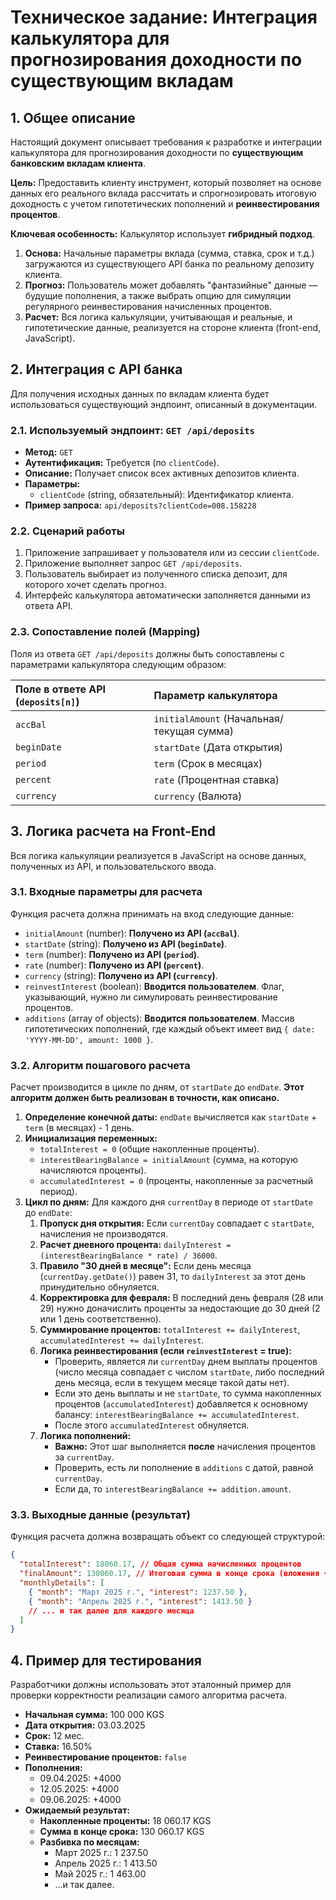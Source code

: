 # Техническое задание: Интеграция калькулятора для прогнозирования доходности по существующим вкладам

## 1. Общее описание

Настоящий документ описывает требования к разработке и интеграции калькулятора для прогнозирования доходности по **существующим банковским вкладам клиента**.

**Цель:** Предоставить клиенту инструмент, который позволяет на основе данных его реального вклада рассчитать и спрогнозировать итоговую доходность с учетом гипотетических пополнений и **реинвестирования процентов**.

**Ключевая особенность:** Калькулятор использует **гибридный подход**.
1.  **Основа:** Начальные параметры вклада (сумма, ставка, срок и т.д.) загружаются из существующего API банка по реальному депозиту клиента.
2.  **Прогноз:** Пользователь может добавлять "фантазийные" данные — будущие пополнения, а также выбрать опцию для симуляции регулярного реинвестирования начисленных процентов.
3.  **Расчет:** Вся логика калькуляции, учитывающая и реальные, и гипотетические данные, реализуется на стороне клиента (front-end, JavaScript).

## 2. Интеграция с API банка

Для получения исходных данных по вкладам клиента будет использоваться существующий эндпоинт, описанный в документации.

### 2.1. Используемый эндпоинт: `GET /api/deposits`

*   **Метод:** `GET`
*   **Аутентификация:** Требуется (по `clientCode`).
*   **Описание:** Получает список всех активных депозитов клиента.
*   **Параметры:**
    *   `clientCode` (string, обязательный): Идентификатор клиента.
*   **Пример запроса:** `api/deposits?clientCode=008.158228`

### 2.2. Сценарий работы
1.  Приложение запрашивает у пользователя или из сессии `clientCode`.
2.  Приложение выполняет запрос `GET /api/deposits`.
3.  Пользователь выбирает из полученного списка депозит, для которого хочет сделать прогноз.
4.  Интерфейс калькулятора автоматически заполняется данными из ответа API.

### 2.3. Сопоставление полей (Mapping)

Поля из ответа `GET /api/deposits` должны быть сопоставлены с параметрами калькулятора следующим образом:

| Поле в ответе API (`deposits[n]`) | Параметр калькулятора                                |
| :--------------------------------- | :--------------------------------------------------- |
| `accBal`                           | `initialAmount` (Начальная/текущая сумма)            |
| `beginDate`                        | `startDate` (Дата открытия)                          |
| `period`                           | `term` (Срок в месяцах)                              |
| `percent`                          | `rate` (Процентная ставка)                           |
| `currency`                         | `currency` (Валюта)                                  |

## 3. Логика расчета на Front-End

Вся логика калькуляции реализуется в JavaScript на основе данных, полученных из API, и пользовательского ввода.

### 3.1. Входные параметры для расчета

Функция расчета должна принимать на вход следующие данные:

*   `initialAmount` (number): **Получено из API (`accBal`)**.
*   `startDate` (string): **Получено из API (`beginDate`)**.
*   `term` (number): **Получено из API (`period`)**.
*   `rate` (number): **Получено из API (`percent`)**.
*   `currency` (string): **Получено из API (`currency`)**.
*   `reinvestInterest` (boolean): **Вводится пользователем**. Флаг, указывающий, нужно ли симулировать реинвестирование процентов.
*   `additions` (array of objects): **Вводится пользователем**. Массив гипотетических пополнений, где каждый объект имеет вид `{ date: 'YYYY-MM-DD', amount: 1000 }`.

### 3.2. Алгоритм пошагового расчета

Расчет производится в цикле по дням, от `startDate` до `endDate`. **Этот алгоритм должен быть реализован в точности, как описано.**

1.  **Определение конечной даты:** `endDate` вычисляется как `startDate` + `term` (в месяцах) - 1 день.
2.  **Инициализация переменных:**
    *   `totalInterest = 0` (общие накопленные проценты).
    *   `interestBearingBalance = initialAmount` (сумма, на которую начисляются проценты).
    *   `accumulatedInterest = 0` (проценты, накопленные за расчетный период).
3.  **Цикл по дням:** Для каждого дня `currentDay` в периоде от `startDate` до `endDate`:
    1.  **Пропуск дня открытия:** Если `currentDay` совпадает с `startDate`, начисления не производятся.
    2.  **Расчет дневного процента:** `dailyInterest = (interestBearingBalance * rate) / 36000`.
    3.  **Правило "30 дней в месяце":** Если день месяца (`currentDay.getDate()`) равен 31, то `dailyInterest` за этот день принудительно обнуляется.
    4.  **Корректировка для февраля:** В последний день февраля (28 или 29) нужно доначислить проценты за недостающие до 30 дней (2 или 1 день соответственно).
    5.  **Суммирование процентов:** `totalInterest += dailyInterest`, `accumulatedInterest += dailyInterest`.
    6.  **Логика реинвестирования (если `reinvestInterest` = true):**
        *   Проверить, является ли `currentDay` днем выплаты процентов (число месяца совпадает с числом `startDate`, либо последний день месяца, если в текущем месяце такой даты нет).
        *   Если это день выплаты и не `startDate`, то сумма накопленных процентов (`accumulatedInterest`) добавляется к основному балансу: `interestBearingBalance += accumulatedInterest`.
        *   После этого `accumulatedInterest` обнуляется.
    7.  **Логика пополнений:**
        *   **Важно:** Этот шаг выполняется **после** начисления процентов за `currentDay`.
        *   Проверить, есть ли пополнение в `additions` с датой, равной `currentDay`.
        *   Если да, то `interestBearingBalance += addition.amount`.

### 3.3. Выходные данные (результат)

Функция расчета должна возвращать объект со следующей структурой:

```json
{
  "totalInterest": 18060.17, // Общая сумма начисленных процентов
  "finalAmount": 130060.17, // Итоговая сумма в конце срока (вложения + проценты)
  "monthlyDetails": [
    { "month": "Март 2025 г.", "interest": 1237.50 },
    { "month": "Апрель 2025 г.", "interest": 1413.50 }
    // ... и так далее для каждого месяца
  ]
}
```

## 4. Пример для тестирования

Разработчики должны использовать этот эталонный пример для проверки корректности реализации самого алгоритма расчета.

*   **Начальная сумма:** 100 000 KGS
*   **Дата открытия:** 03.03.2025
*   **Срок:** 12 мес.
*   **Ставка:** 16.50%
*   **Реинвестирование процентов:** `false`
*   **Пополнения:**
    *   09.04.2025: +4000
    *   12.05.2025: +4000
    *   09.06.2025: +4000
*   **Ожидаемый результат:**
    *   **Накопленные проценты:** 18 060.17 KGS
    *   **Сумма в конце срока:** 130 060.17 KGS
    *   **Разбивка по месяцам:**
        *   Март 2025 г.: 1 237.50
        *   Апрель 2025 г.: 1 413.50
        *   Май 2025 г.: 1 463.00
        *   ...и так далее. 